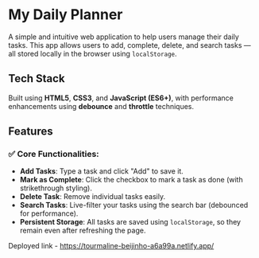 # My Daily Planner

A simple and intuitive web application to help users manage their daily tasks. This app allows users to add, complete, delete, and search tasks — all stored locally in the browser using `localStorage`. 

## Tech Stack
Built using **HTML5**, **CSS3**, and **JavaScript (ES6+)**, with performance enhancements using **debounce** and **throttle** techniques.



## Features

### ✅ Core Functionalities:
- **Add Tasks**: Type a task and click "Add" to save it.
- **Mark as Complete**: Click the checkbox to mark a task as done (with strikethrough styling).
- **Delete Task**: Remove individual tasks easily.
- **Search Tasks**: Live-filter your tasks using the search bar (debounced for performance).
- **Persistent Storage**: All tasks are saved using `localStorage`, so they remain even after refreshing the page.


Deployed link - https://tourmaline-beijinho-a6a99a.netlify.app/
